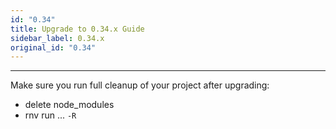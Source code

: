 ```yaml
---
id: "0.34"
title: Upgrade to 0.34.x Guide
sidebar_label: 0.34.x
original_id: "0.34"
---
```


<!-- <img className="header-image" src="https://renative.org/img/ic_upgrade.png" width="50" height="50" /> -->

---

Make sure you run full cleanup of your project after upgrading:

- delete node_modules
- rnv run ... `-R`
